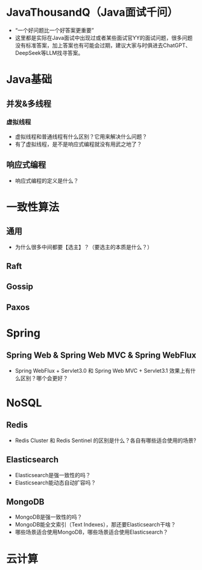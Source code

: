 # JavaThousandQ（Java面试千问）
* “一个好问题比一个好答案更重要”
* 这里都是实际在Java面试中出现过或者某些面试官YY的面试问题，很多问题没有标准答案，加上答案也有可能会过期，建议大家与时俱进去ChatGPT、DeepSeek等LLM找寻答案。

# Java基础

## 并发&多线程
### 虚拟线程
* 虚拟线程和普通线程有什么区别？它用来解决什么问题？
* 有了虚拟线程，是不是响应式编程就没有用武之地了？

## 响应式编程
* 响应式编程的定义是什么？


# 一致性算法

## 通用
* 为什么很多中间都要【选主】？（要选主的本质是什么？）

## Raft

## Gossip

## Paxos


# Spring
## Spring Web & Spring Web MVC & Spring WebFlux
* Spring WebFlux + Servlet3.0 和 Spring Web MVC + Servlet3.1 效果上有什么区别？哪个会更好？

# NoSQL
## Redis
* Redis Cluster 和 Redis Sentinel 的区别是什么？各自有哪些适合使用的场景?

## Elasticsearch
* Elasticsearch是强一致性的吗？
* Elasticsearch能动态自动扩容吗？


## MongoDB
* MongoDB是强一致性的吗？
* MongoDB能全文索引（Text Indexes），那还要Elasticsearch干啥？
* 哪些场景适合使用MongoDB，哪些场景适合使用Elasticsearch？






# 云计算
